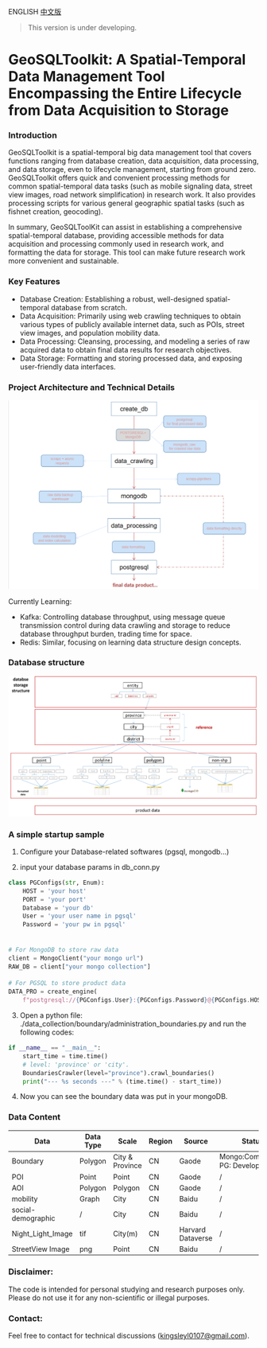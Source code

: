 ENGLISH [中文版](./zh-cn.md)

> This version is under developing.

# GeoSQLToolkit: A Spatial-Temporal Data Management Tool Encompassing the Entire Lifecycle from Data Acquisition to Storage

### Introduction

GeoSQLToolkit is a spatial-temporal big data management tool that covers functions ranging from database creation, data acquisition, data processing, and data storage, even to lifecycle management, starting from ground zero. GeoSQLToolkit offers quick and convenient processing methods for common spatial-temporal data tasks (such as mobile signaling data, street view images, road network simplification) in research work. It also provides processing scripts for various general geographic spatial tasks (such as fishnet creation, geocoding).

In summary, GeoSQLToolKit can assist in establishing a comprehensive spatial-temporal database, providing accessible methods for data acquisition and processing commonly used in research work, and formatting the data for storage. This tool can make future research work more convenient and sustainable.

### Key Features

- Database Creation: Establishing a robust, well-designed spatial-temporal database from scratch.
- Data Acquisition: Primarily using web crawling techniques to obtain various types of publicly available internet data, such as POIs, street view images, and population mobility data.
- Data Processing: Cleansing, processing, and modeling a series of raw acquired data to obtain final data results for research objectives.
- Data Storage: Formatting and storing processed data, and exposing user-friendly data interfaces.

### Project Architecture and Technical Details

![workflow](./introduction/workflow.png "workflow")

Currently Learning:

- Kafka: Controlling database throughput, using message queue transmission control during data crawling and storage to reduce database throughput burden, trading time for space.
- Redis: Similar, focusing on learning data structure design concepts.

### Database structure

![datastructure](./introduction/storage_structure.png "structure")

### A simple startup sample

1. Configure your Database-related softwares (pgsql, mongodb...)

2. input your database params in db_conn.py

```python
class PGConfigs(str, Enum):
    HOST = 'your host'
    PORT = 'your port'
    Database = 'your db'
    User = 'your user name in pgsql'
    Password = 'your pw in pgsql'


# For MongoDB to store raw data
client = MongoClient("your mongo url")
RAW_DB = client["your mongo collection"]

# For PGSQL to store product data
DATA_PRO = create_engine(
    f"postgresql://{PGConfigs.User}:{PGConfigs.Password}@{PGConfigs.HOST}:{PGConfigs.PORT}/{PGConfigs.Database}")
```

3. Open a python file: ./data_collection/boundary/administration_boundaries.py and run the following codes:

```python
if __name__ == "__main__":
    start_time = time.time()
    # level: 'province' or 'city'.
    BoundariesCrawler(level="province").crawl_boundaries()
    print("--- %s seconds ---" % (time.time() - start_time))
```

4. Now you can see the boundary data was put in your mongoDB.

### Data Content

| Data               | Data Type | Scale           | Region | Source            | Status                           |
| ------------------ | --------- | --------------- | ------ | ----------------- | -------------------------------- |
| Boundary           | Polygon   | City & Province | CN     | Gaode             | Mongo:Completed✅ PG: Developing |
| POI                | Point     | Point           | CN     | Gaode             | /                                |
| AOI                | Polygon   | Polygon         | CN     | Gaode             | /                                |
| mobility           | Graph     | City            | CN     | Baidu             | /                                |
| social-demographic | /         | City            | CN     | Baidu             | /                                |
| Night_Light_Image  | tif       | City(m)         | CN     | Harvard Dataverse | /                                |
| StreetView Image   | png       | Point           | CN     | Baidu             | /                                |

### Disclaimer:

The code is intended for personal studying and research purposes only. Please do not use it for any non-scientific or illegal purposes.

### Contact:

Feel free to contact for technical discussions (kingsleyl0107@gmail.com).

